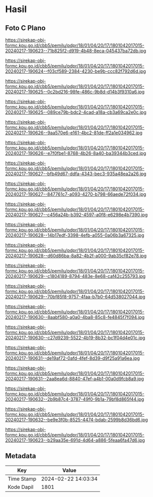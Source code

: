 # Hasil

## Foto C Plano

https://sirekap-obj-formc.kpu.go.id/cbb5/pemilu/pdpr/18/01/04/20/17/1801042017015-20240217-190623--71b825f2-d919-4b48-8eca-045437ba72db.jpg

https://sirekap-obj-formc.kpu.go.id/cbb5/pemilu/pdpr/18/01/04/20/17/1801042017015-20240217-190624--f03cf589-2384-4230-be9b-ccc82f792d6d.jpg

https://sirekap-obj-formc.kpu.go.id/cbb5/pemilu/pdpr/18/01/04/20/17/1801042017015-20240217-190625--0c2bd216-98fe-486c-9b8d-d14b3f9310a6.jpg

https://sirekap-obj-formc.kpu.go.id/cbb5/pemilu/pdpr/18/01/04/20/17/1801042017015-20240217-190625--089ce79b-bdc2-4cad-a18a-cb3a69ca2e0c.jpg

https://sirekap-obj-formc.kpu.go.id/cbb5/pemilu/pdpr/18/01/04/20/17/1801042017015-20240217-190626--9aa570e6-e161-4bc2-81de-ff2a1e034962.jpg

https://sirekap-obj-formc.kpu.go.id/cbb5/pemilu/pdpr/18/01/04/20/17/1801042017015-20240217-190626--e7f0fbe1-8768-4b26-8a40-ba39344b3ced.jpg

https://sirekap-obj-formc.kpu.go.id/cbb5/pemilu/pdpr/18/01/04/20/17/1801042017015-20240217-190627--bfb49d67-ddfa-4343-bec3-935a48ea2a26.jpg

https://sirekap-obj-formc.kpu.go.id/cbb5/pemilu/pdpr/18/01/04/20/17/1801042017015-20240217-190627--847761c7-a093-4270-b798-66aede72f034.jpg

https://sirekap-obj-formc.kpu.go.id/cbb5/pemilu/pdpr/18/01/04/20/17/1801042017015-20240217-190627--c456a24b-b392-4597-a0f8-e6298e4b7390.jpg

https://sirekap-obj-formc.kpu.go.id/cbb5/pemilu/pdpr/18/01/04/20/17/1801042017015-20240217-190628--14b17edf-3398-4efb-a055-0a06b3a67325.jpg

https://sirekap-obj-formc.kpu.go.id/cbb5/pemilu/pdpr/18/01/04/20/17/1801042017015-20240217-190628--d60d86ba-8a82-4b2f-a000-9ab35cf82e78.jpg

https://sirekap-obj-formc.kpu.go.id/cbb5/pemilu/pdpr/18/01/04/20/17/1801042017015-20240217-190629--c1804189-8794-483e-8e68-caf42c255793.jpg

https://sirekap-obj-formc.kpu.go.id/cbb5/pemilu/pdpr/18/01/04/20/17/1801042017015-20240217-190629--70bf85f8-9757-4faa-b7b0-64d538027044.jpg

https://sirekap-obj-formc.kpu.go.id/cbb5/pemilu/pdpr/18/01/04/20/17/1801042017015-20240217-190630--8aabf580-a0a0-4ba8-85c8-fe4845f7f094.jpg

https://sirekap-obj-formc.kpu.go.id/cbb5/pemilu/pdpr/18/01/04/20/17/1801042017015-20240217-190630--c27d9239-5522-4b19-8b32-bc1f04d4e01c.jpg

https://sirekap-obj-formc.kpu.go.id/cbb5/pemilu/pdpr/18/01/04/20/17/1801042017015-20240217-190631--de19af72-0afd-4fef-8d39-d9f25a91a6ea.jpg

https://sirekap-obj-formc.kpu.go.id/cbb5/pemilu/pdpr/18/01/04/20/17/1801042017015-20240217-190631--2aa8ea6d-8840-47ef-a4b1-00a0d9fcb8a9.jpg

https://sirekap-obj-formc.kpu.go.id/cbb5/pemilu/pdpr/18/01/04/20/17/1801042017015-20240217-190632--2b9b87c4-3787-49f0-9b1a-79bf8d865f44.jpg

https://sirekap-obj-formc.kpu.go.id/cbb5/pemilu/pdpr/18/01/04/20/17/1801042017015-20240217-190632--be9e3f0b-8525-4474-bdab-2599b8d36bd6.jpg

https://sirekap-obj-formc.kpu.go.id/cbb5/pemilu/pdpr/18/01/04/20/17/1801042017015-20240217-190623--b29aa35e-691d-4d64-a886-5feaa6fa47d6.jpg


## Metadata

| Key        | Value               |
| ---------- | ------------------- |
| Time Stamp | 2024-02-22 14:03:34 |
| Kode Dapil | 1801                |




